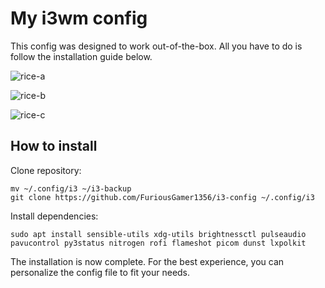 # My i3wm config
This config was designed to work out-of-the-box. All you have to do is follow the installation guide below.

![rice-a](https://user-images.githubusercontent.com/101535508/201400539-857b5054-2dc4-4a28-af56-c1559b3f1f87.png)

![rice-b](https://user-images.githubusercontent.com/101535508/201400553-c9dbf9ee-c758-4c98-8a9a-cff9dd025643.png)

![rice-c](https://user-images.githubusercontent.com/101535508/201400562-45fdf671-28e2-40ff-97ba-7194bc6b0743.png)

## How to install
Clone repository:
```
mv ~/.config/i3 ~/i3-backup
git clone https://github.com/FuriousGamer1356/i3-config ~/.config/i3
```
Install dependencies:
```
sudo apt install sensible-utils xdg-utils brightnessctl pulseaudio pavucontrol py3status nitrogen rofi flameshot picom dunst lxpolkit
```

The installation is now complete. For the best experience, you can personalize the config file to fit your needs.
